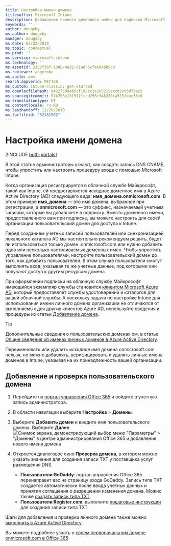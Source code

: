 ```yaml
---
title: Настройка имени домена
titlesuffix: Microsoft Intune
description: Добавление личного доменного имени для подписки Microsoft Intune
keywords: ''
author: dougeby
ms.author: dougeby
manager: dougeby
ms.date: 02/22/2018
ms.topic: conceptual
ms.prod: ''
ms.service: microsoft-intune
ms.technology: ''
ms.assetid: 2382f36f-13d8-4a32-81ad-6cfa604889c3
ms.reviewer: angerobe
ms.suite: ems
search.appverid: MET150
ms.custom: intune-classic; get-started
ms.openlocfilehash: a4227399eb5cf1d2cc2e265215eccb2c05d73ac5
ms.sourcegitcommit: 51b763e131917fccd255c346286fa515fcee33f0
ms.translationtype: HT
ms.contentlocale: ru-RU
ms.lasthandoff: 11/20/2018
ms.locfileid: "52181502"
---
```

# <a name="configure-a-custom-domain-name"></a>Настройка имени домена

[!INCLUDE [both-portals](./includes/note-for-both-portals.md)]

В этой статье администраторы узнают, как создать запись DNS CNAME, чтобы упростить или настроить процедуру входа с помощью Microsoft Intune.

Когда организация регистрируется в облачной службе Майкрософт, такой как Intune, ей предоставляется исходное доменное имя в Azure Active Directory (AD) следующего вида: **имя_домена.onmicrosoft.com**. В этом примере **имя_домена** — это имя домена, выбранное при регистрации, а **onmicrosoft.com** — это суффикс, назначаемый учетным записям, которые вы добавляете в подписку. Вместо доменного имени, предоставленного вам при подписке, вы можете настроить для своей организации пользовательский домен для доступа к Intune.

Перед созданием учетных записей пользователей или синхронизацией локального каталога AD мы настоятельно рекомендуем решить, будет ли использоваться только домен .onmicrosoft.com или нужно добавить одно или несколько настраиваемых доменных имен. Чтобы упростить управление пользователями, настройте пользовательский домен до того, как добавить пользователей. В этом случае пользователи смогут выполнять вход, указывая те же учетные данные, под которыми они получают доступ к другим ресурсам домена.

При оформлении подписки на облачную службу Майкрософт имеющийся экземпляр службы становится [клиентом Microsoft Azure AD](http://technet.microsoft.com/library/jj573650.aspx#BKMK_WhatIsAnAzureADTenant), который предоставляет службы удостоверений и каталогов для вашей облачной службы. А поскольку задачи по настройке Intune для использования имени личного домена организации не отличаются от выполняемых для других клиентов Azure AD, используйте сведения и процедуры из статьи [Добавление домена](https://azure.microsoft.com/documentation/articles/active-directory-add-domain/).

> [!TIP]
> Дополнительные сведения о пользовательских доменах см. в статье [Общие сведения об именах личных доменов в Azure Active Directory](https://azure.microsoft.com/documentation/articles/active-directory-add-domain-concepts/).

Переименовать или удалить исходное имя домена onmicrosoft.com нельзя, но можно добавлять, верифицировать и удалять личные имена доменов в Intune, указывая на их принадлежность вашей организации.

## <a name="to-add-and-verify-your-custom-domain"></a>Добавление и проверка пользовательского домена

1. Перейдите на [портал управления Office 365](https://portal.office.com/Admin/Default.aspx) и войдите в учетную запись администратора.

2. В области навигации выберите **Настройка** &gt; **Домены**.

3. Выберите **Добавить домен** и введите имя пользовательского домена. Выберите **Далее**.
   ![Снимок экрана, демонстрирующий выбор меню "Параметры" > "Домены" в центре администрирования Office 365 и добавление нового имени домена](./media/domain-custom-add.png)
4. Откроется диалоговое окно **Проверка домена**, в котором можно указать значения для создания записи TXT у поставщика услуг размещения DNS.
    - **Пользователи GoDaddy**: портал управления Office 365 перенаправит вас на страницу входа GoDaddy. Запись типа TXT создается автоматически после ввода учетных данных и принятия соглашения о разрешении изменения домена. Можно также [создать запись типа TXT](https://support.office.com/article/Create-DNS-records-at-GoDaddy-for-Office-365-f40a9185-b6d5-4a80-bb31-aa3bb0cab48a).
    - **Пользователи Register.com**: выполните [пошаговые инструкции](https://support.office.com/article/Create-DNS-records-at-Register-com-for-Office-365-55bd8c38-3316-48ae-a368-4959b2c1684e#BKMK_verify) для создания записи типа TXT.

Шаги для добавления и проверки личного домена также можно [выполнить в Azure Active Directory](https://azure.microsoft.com/documentation/articles/active-directory-add-domain/).

Вы можете подробнее узнать о [своем первоначальном домене onmicrosoft.com в Office 365](https://support.office.com/article/About-your-initial-onmicrosoft-com-domain-in-Office-365-B9FC3018-8844-43F3-8DB1-1B3A8E9CFD5A)
